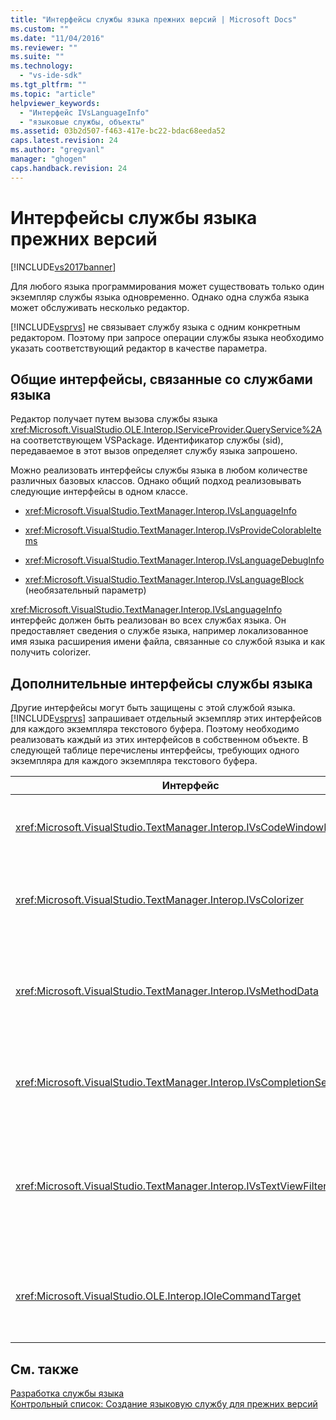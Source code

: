 ```yaml
---
title: "Интерфейсы службы языка прежних версий | Microsoft Docs"
ms.custom: ""
ms.date: "11/04/2016"
ms.reviewer: ""
ms.suite: ""
ms.technology: 
  - "vs-ide-sdk"
ms.tgt_pltfrm: ""
ms.topic: "article"
helpviewer_keywords: 
  - "Интерфейс IVsLanguageInfo"
  - "языковые службы, объекты"
ms.assetid: 03b2d507-f463-417e-bc22-bdac68eeda52
caps.latest.revision: 24
ms.author: "gregvanl"
manager: "ghogen"
caps.handback.revision: 24
---
```

# Интерфейсы службы языка прежних версий
[!INCLUDE[vs2017banner](../../code-quality/includes/vs2017banner.md)]

Для любого языка программирования может существовать только один экземпляр службы языка одновременно.  Однако одна служба языка может обслуживать несколько редактор.  
  
 [!INCLUDE[vsprvs](../../code-quality/includes/vsprvs_md.md)] не связывает службу языка с одним конкретным редактором.  Поэтому при запросе операции службы языка необходимо указать соответствующий редактор в качестве параметра.  
  
## Общие интерфейсы, связанные со службами языка  
 Редактор получает путем вызова службы языка <xref:Microsoft.VisualStudio.OLE.Interop.IServiceProvider.QueryService%2A> на соответствующем VSPackage.  Идентификатор службы \(sid\), передаваемое в этот вызов определяет службу языка запрошено.  
  
 Можно реализовать интерфейсы службы языка в любом количестве различных базовых классов.  Однако общий подход реализовывать следующие интерфейсы в одном классе.  
  
-   <xref:Microsoft.VisualStudio.TextManager.Interop.IVsLanguageInfo>  
  
-   <xref:Microsoft.VisualStudio.TextManager.Interop.IVsProvideColorableItems>  
  
-   <xref:Microsoft.VisualStudio.TextManager.Interop.IVsLanguageDebugInfo>  
  
-   <xref:Microsoft.VisualStudio.TextManager.Interop.IVsLanguageBlock> \(необязательный параметр\)  
  
 <xref:Microsoft.VisualStudio.TextManager.Interop.IVsLanguageInfo> интерфейс должен быть реализован во всех службах языка.  Он предоставляет сведения о службе языка, например локализованное имя языка расширения имени файла, связанные со службой языка и как получить colorizer.  
  
## Дополнительные интерфейсы службы языка  
 Другие интерфейсы могут быть защищены с этой службой языка.  [!INCLUDE[vsprvs](../../code-quality/includes/vsprvs_md.md)] запрашивает отдельный экземпляр этих интерфейсов для каждого экземпляра текстового буфера.  Поэтому необходимо реализовать каждый из этих интерфейсов в собственном объекте.  В следующей таблице перечислены интерфейсы, требующих одного экземпляра для каждого экземпляра текстового буфера.  
  
|Интерфейс|Описание|  
|---------------|--------------|  
|<xref:Microsoft.VisualStudio.TextManager.Interop.IVsCodeWindowManager>|Управляет оформления окна, например панель кода раскрывающемся списке.  Можно получить этот интерфейс с помощью <xref:Microsoft.VisualStudio.TextManager.Interop.IVsLanguageInfo.GetCodeWindowManager%2A> метод.  Одно <xref:Microsoft.VisualStudio.TextManager.Interop.IVsCodeWindowManager> в поле кода.|  
|<xref:Microsoft.VisualStudio.TextManager.Interop.IVsColorizer>|Ключевые слова языка Colorizes и разделители.  Можно получить этот интерфейс с помощью <xref:Microsoft.VisualStudio.TextManager.Interop.IVsLanguageInfo.GetColorizer%2A> метод.  <xref:Microsoft.VisualStudio.TextManager.Interop.IVsColorizer> вызывается во время рисования.  Избегайте вычислени\-интенсивнейший работы внутри <xref:Microsoft.VisualStudio.TextManager.Interop.IVsColorizer> или производительность может снизиться.|  
|<xref:Microsoft.VisualStudio.TextManager.Interop.IVsMethodData>|Предоставляет подсказки параметров IntelliSense.  Когда служба языка распознает символ, указывающий, что данные метода должны отображаться в открытую круглую скобку, она вызывает <xref:Microsoft.VisualStudio.TextManager.Interop.IVsMethodTipWindow.SetMethodData%2A> метод, чтобы уведомить представление текста, что служба языка готова указать подсказку сведения о параметрах.  Представление текста, после чего вызывает обратно в службу языка, используя методы <xref:Microsoft.VisualStudio.TextManager.Interop.IVsMethodData> интерфейс для получения необходимых сведений указать подсказку.|  
|<xref:Microsoft.VisualStudio.TextManager.Interop.IVsCompletionSet>|Предоставляет завершение выписки IntelliSense.  Когда служба готова для отображения списка завершения языка, он вызывает <xref:Microsoft.VisualStudio.TextManager.Interop.IVsTextView.UpdateCompletionStatus%2A> метод представления текста.  Представление текста, после чего вызывает обратно в службу языка с помощью методов <xref:Microsoft.VisualStudio.TextManager.Interop.IVsCompletionSet> объект.|  
|<xref:Microsoft.VisualStudio.TextManager.Interop.IVsTextViewFilter>|Разрешает для изменения представления текста с помощью обработчика команды.  Класс, в котором реализуется <xref:Microsoft.VisualStudio.TextManager.Interop.IVsTextViewFilter> также должен реализовывать интерфейс  <xref:Microsoft.VisualStudio.OLE.Interop.IOleCommandTarget> интерфейс.  Получает представление текста <xref:Microsoft.VisualStudio.TextManager.Interop.IVsTextView.AddCommandFilter%2A> объект путем запроса  <xref:Microsoft.VisualStudio.TextManager.Interop.IVsTextViewFilter> объект, который передается в  <xref:Microsoft.VisualStudio.OLE.Interop.IOleCommandTarget> метод.  Должен иметь одно <xref:Microsoft.VisualStudio.TextManager.Interop.IVsTextViewFilter> объект для каждого представления.|  
|<xref:Microsoft.VisualStudio.OLE.Interop.IOleCommandTarget>|Перехватывает эти пользовательские типы команд в поле кода.  Выход из элемента управления <xref:Microsoft.VisualStudio.OLE.Interop.IOleCommandTarget> реализация, чтобы обеспечить пользовательские данные завершения и просмотр изменений<br /><br /> Передавать свое <xref:Microsoft.VisualStudio.TextManager.Interop.IVsTextView.AddCommandFilter%2A>объект к представлению текста, вызов  <xref:Microsoft.VisualStudio.OLE.Interop.IOleCommandTarget> .|  
  
## См. также  
 [Разработка службы языка](../../extensibility/internals/developing-a-legacy-language-service.md)   
 [Контрольный список: Создание языковую службу для прежних версий](../../extensibility/internals/checklist-creating-a-legacy-language-service.md)